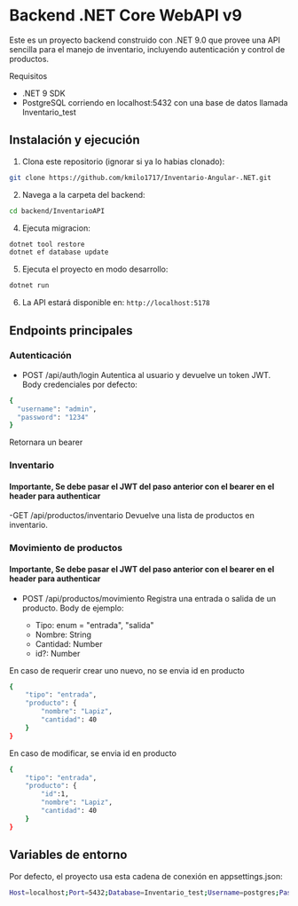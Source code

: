 # Backend .NET Core WebAPI v9

Este es un proyecto backend construido con .NET 9.0 que provee una API sencilla para el manejo de inventario, incluyendo autenticación y control de productos.


Requisitos
- .NET 9 SDK
- PostgreSQL corriendo en localhost:5432 con una base de datos llamada Inventario_test

## Instalación y ejecución

1. Clona este repositorio (ignorar si ya lo habias clonado):

```bash
git clone https://github.com/kmilo1717/Inventario-Angular-.NET.git
```

2. Navega a la carpeta del backend:

```bash
cd backend/InventarioAPI
```

4. Ejecuta migracion:
   
```bash
dotnet tool restore
dotnet ef database update
```
5. Ejecuta el proyecto en modo desarrollo:

```bash
dotnet run
```
 6. La API estará disponible en: `http://localhost:5178`

## Endpoints principales

### Autenticación

- POST /api/auth/login
Autentica al usuario y devuelve un token JWT.
Body credenciales por defecto:
```bash
{
  "username": "admin",
  "password": "1234"
}
```
Retornara un bearer

### Inventario 
#### Importante, Se debe pasar el JWT del paso anterior con el bearer <token> en el header para authenticar
-GET /api/productos/inventario
Devuelve una lista de productos en inventario.

### Movimiento de productos
#### Importante, Se debe pasar el JWT del paso anterior con el bearer <token> en el header para authenticar
- POST /api/productos/movimiento
Registra una entrada o salida de un producto.
Body de ejemplo:

  - Tipo: enum = "entrada", "salida"
  - Nombre: String
  - Cantidad: Number
  - id?: Number

En caso de requerir crear uno nuevo, no se envia id en producto
```bash
{
    "tipo": "entrada",
    "producto": {
        "nombre": "Lapiz",
        "cantidad": 40
    }
}
```

En caso de modificar, se envia id en producto
```bash
{
    "tipo": "entrada",
    "producto": {
        "id":1,
        "nombre": "Lapiz",
        "cantidad": 40
    }
}
```
## Variables de entorno

Por defecto, el proyecto usa esta cadena de conexión en appsettings.json:
```bash
Host=localhost;Port=5432;Database=Inventario_test;Username=postgres;Password=postgres
```
